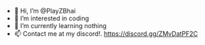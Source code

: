 - 👋 Hi, I’m @PlayZBhai
- 👀 I’m interested in coding
- 🌱 I’m currently learning nothing
- 📫 Contact me at my discord!. https://discord.gg/ZMvDatPF2C

<!---
Why this default layoūt is cringe. But still GG
--->
